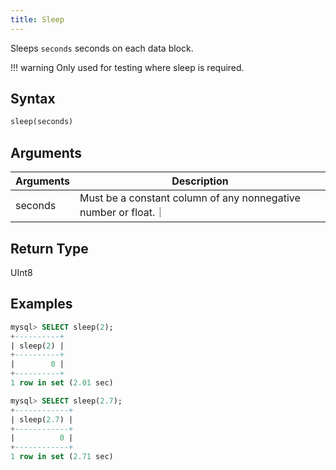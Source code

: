 ```yaml
---
title: Sleep
---
```


Sleeps `seconds` seconds on each data block.

!!! warning 
    Only used for testing where sleep is required.


## Syntax

```sql
sleep(seconds)
```

## Arguments

| Arguments   | Description |
| ----------- | ----------- |
| seconds  | Must be a constant column of any nonnegative number or float.｜

## Return Type

UInt8

## Examples

```sql
mysql> SELECT sleep(2);
+----------+
| sleep(2) |
+----------+
|        0 |
+----------+
1 row in set (2.01 sec)

mysql> SELECT sleep(2.7);
+------------+
| sleep(2.7) |
+------------+
|          0 |
+------------+
1 row in set (2.71 sec)
```
